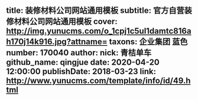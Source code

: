 title: 装修材料公司网站通用模板
subtitle: 官方自营装修材料公司网站通用模板
cover: http://img.yunucms.com/o_1cpj1c5ul1damtc816ah170j14k916.jpg?attname=
taxons: 企业集团 蓝色
number: 170040
author:
  nick: 青桔单车
  github_name: qingjue
date: 2020-04-20 12:00:00
publishDate: 2018-03-23
link: http://www.yunucms.com/template/info/id/49.html
---